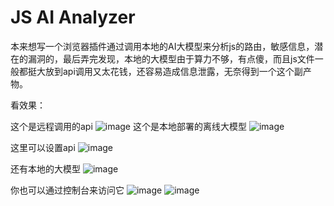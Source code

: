 # JS AI Analyzer

本来想写一个浏览器插件通过调用本地的AI大模型来分析js的路由，敏感信息，潜在的漏洞的，最后弄完发现，本地的大模型由于算力不够，有点傻，而且js文件一般都挺大放到api调用又太花钱，还容易造成信息泄露，无奈得到一个这个副产物。

看效果：

这个是远程调用的api
![image](https://github.com/user-attachments/assets/e23ee7bf-8a88-44ab-bd00-61d8293a7f88)
这个是本地部署的离线大模型
![image](https://github.com/user-attachments/assets/7277f68f-c77c-41b4-b5c9-40dd59fff412)

这里可以设置api
![image](https://github.com/user-attachments/assets/5726f66c-69d7-4fcd-8cfe-70246a17b0d1)

还有本地的大模型
![image](https://github.com/user-attachments/assets/d5615280-efcb-4c5d-a55c-d38a21b33997)

你也可以通过控制台来访问它
![image](https://github.com/user-attachments/assets/14bae661-8473-4d0c-a8bc-afbffade10d8)
![image](https://github.com/user-attachments/assets/c61be57d-c22a-4847-9e16-52c949fc8246)
